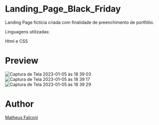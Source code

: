 # Landing_Page_Black_Friday

Landing Page fictícia criada com finalidade de preenchimento de portfólio.

Linguagens utilizadas:

Html e CSS

# Preview

![Captura de Tela 2023-01-05 às 18 39 03](https://user-images.githubusercontent.com/33550514/210885211-dc075765-3eb2-4899-9ff4-f73722ee73cf.png)
![Captura de Tela 2023-01-05 às 18 39 17](https://user-images.githubusercontent.com/33550514/210885228-defb3d0e-c00d-49e0-8093-66bcd4053eb2.png)
![Captura de Tela 2023-01-05 às 18 39 29](https://user-images.githubusercontent.com/33550514/210885241-85463dd3-1286-45c7-a6be-f8e1b83273f5.png)

# Author

<a href="https://github.com/matheuspfalconi">Matheus Falconi</a>
